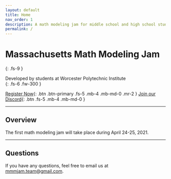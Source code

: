 ```yaml
---
layout: default
title: Home
nav_order: 1
description: A math modeling jam for middle school and high school students in Massachusetts
permalink: /
---
```


# Massachusetts Math Modeling Jam
{: .fs-9 }

Developed by students at Worcester Polytechnic Institute<br>
{: .fs-6 .fw-300 }

[Register Now](https://forms.gle/ekAnfLNfgoC297Mn9){: .btn .btn-primary .fs-5 .mb-4 .mb-md-0 .mr-2 } [Join our Discord](https://discord.gg/8v8m2azGCg){: .btn .fs-5 .mb-4 .mb-md-0 }

---

## Overview

The first math modeling jam will take place during April 24-25, 2021.

---

## Questions

If you have any questions, feel free to email us at [mmmjam.team@gmail.com](mailto:mmmjam.team@gmail.com).